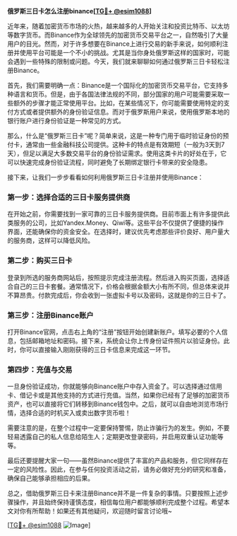 **俄罗斯三日卡怎么注册binance[[TG💪+ @esim1088](https://t.me/s/esim1088)]**

近年来，随着加密货币市场的火热，越来越多的人开始关注和投资比特币、以太坊等数字货币。而Binance作为全球领先的加密货币交易平台之一，自然吸引了大量用户的目光。然而，对于许多想要在Binance上进行交易的新手来说，如何顺利注册并使用平台可能是一个不小的挑战。尤其是当你身处俄罗斯这样的国家时，可能会遇到一些特殊的限制或问题。今天，我们就来聊聊如何通过俄罗斯三日卡轻松注册Binance。

首先，我们需要明确一点：Binance是一个国际化的加密货币交易平台，它支持多种语言和货币。但是，由于各国法律法规的不同，部分国家的用户可能需要采取一些额外的步骤才能正常使用平台。比如，在某些情况下，你可能需要使用特定的支付方式或者提供额外的身份验证信息。而对于俄罗斯用户来说，使用俄罗斯本地的银行账户进行身份验证是一种常见的方式。

那么，什么是“俄罗斯三日卡”呢？简单来说，这是一种专门用于临时验证身份的预付卡，通常由一些金融科技公司提供。这种卡的特点是有效期短（一般为3天到7天），但足以满足大多数交易平台的身份验证需求。使用这类卡片的好处在于，它可以快速完成身份验证流程，同时避免了长期绑定银行卡带来的安全隐患。

接下来，让我们一步步看看如何利用俄罗斯三日卡注册并使用Binance：

### 第一步：选择合适的三日卡服务提供商

在开始之前，你需要找到一家可靠的三日卡服务提供商。目前市面上有许多提供此类服务的公司，比如Yandex.Money、Qiwi等。这些平台不仅提供了便捷的操作界面，还能确保你的资金安全。在选择时，建议优先考虑那些评价良好、用户量大的服务商，这样可以降低风险。

### 第二步：购买三日卡

登录到所选的服务商网站后，按照提示完成注册流程。然后进入购买页面，选择适合自己的三日卡套餐。通常情况下，价格会根据金额大小有所不同，但总体来说并不算昂贵。付款完成后，你会收到一张虚拟卡号以及密码，这就是你的三日卡了。

### 第三步：注册Binance账户

打开Binance官网，点击右上角的“注册”按钮开始创建新账户。填写必要的个人信息，包括邮箱地址和密码。接下来，系统会让你上传身份证件照片以验证身份。此时，你可以直接输入刚刚获得的三日卡信息来完成这一环节。

### 第四步：充值与交易

一旦身份验证成功，你就能够向Binance账户中存入资金了。可以选择通过信用卡、借记卡或是其他支持的方式进行充值。当然，如果你已经有了足够的加密货币资产，也可以直接将它们转移到Binance钱包中。之后，就可以自由地浏览市场行情，选择合适的时机买入或卖出数字货币啦！

需要注意的是，在整个过程中一定要保持警惕，防止诈骗行为的发生。例如，不要轻易透露自己的私人信息给陌生人；定期更改登录密码，并启用双重认证功能等等。

最后还要提醒大家一句——虽然Binance提供了丰富的产品和服务，但它同样存在一定的风险性。因此，在参与任何投资活动之前，请务必做好充分的研究和准备，确保自己能够承担相应的后果。

总之，借助俄罗斯三日卡来注册Binance并不是一件复杂的事情。只要按照上述步骤操作，并且始终保持谨慎态度，相信每位用户都能够顺利完成整个过程。希望本文对你有所帮助！如果还有其他疑问，欢迎随时留言讨论哦~

[[TG💪+ @esim1088](https://t.me/s/esim1088) ![Image](https://i.postimg.cc/4NQfJmqS/Snipaste-2025-05-13-00-14-12.png)]